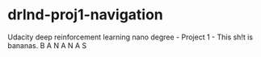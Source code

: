 # drlnd-proj1-navigation
Udacity deep reinforcement learning nano degree - Project 1 - This sh!t is bananas. B A N A N A S
